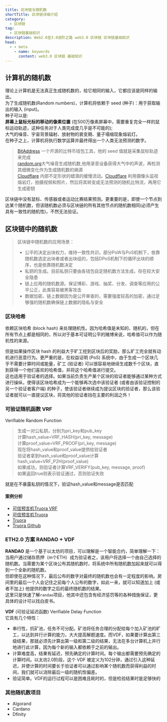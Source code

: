 ```yaml
---
title: 区块链与随机数
shortTitle: 区块链详细介绍 
category:
  - 区块链
tag:
  - 区块链基础知识
description: Web2.0至3.0进阶之路 web3.0 区块链 区块链基础知识
head:
  - - meta
    - name: keywords
      content: web3.0 区块链 基础知识
---
```


## 计算机的随机数
理论上计算机是无法真正生成随机数的，给它相同的输入，它都应该是同样的输出。  
为了生成随机数(Random numbers)，计算机将依赖于 seed (种子)：用于获取输出的输入 (input)。  
种子可以是:  
    **屏幕上鼠标光标的移动的像素位置** (在500万像素屏幕中，需要重复完全一样的鼠标运动轨迹，这种任务对于人类完成度几乎是不可能的);    
    大气的噪音、宇宙背景辐射、放射物的衰变期、量子塌缩现象熔岩灯。  
在种子之上，计算机将执行数学运算并最终得出一个人类无法预测的数字。  

> [BitAddress](https://www.bitaddress.org/) 一个开源的比特币钱包工具，他的 seed 值就是采集鼠标轨迹来完成  
> [random.org](https://www.random.org/)大气噪音生成随机数,他用录音设备获得大气中的声波，再检测其细微变化作为生成随机数的熵源  
> [Cloudflare](https://gizmodo.com/one-of-the-secrets-guarding-the-secure-internet-is-a-wa-1820188866) 内部不定形状的蜡滴的缓慢流动。[Cloudflare](https://www.cloudflare.com/zh-cn/learning/ssl/lava-lamp-encryption/) 利用摄像头监视熔岩灯，拍摄视频和照片，然后将其转变成无法预测的随机比特流，再用它生成密钥  

区块链中没有鼠标、传感器或者运动比赛结果预测。更重要的是，即使一个节点到达某个随机数，但该随机数必须与区块链的所有其他节点的随机数相同(必须产生具有一致性的随机性)，不然无法验证。  

## 区块链中的随机数
> 区块链中随机数的应用场景：  
> * 公平的决定出块权力，维持一致性共识。部分PoW与PoS机制下，依靠随机数选定出块者或者出块组的，包括DPoS机制下的循环出块的顺序，也是依靠随机数决定  
> * 私钥的生成。目前私钥只要由各钱包自定随机数方法生成，存在较大安全隐患  
> * 链上应用的随机数源。保证博彩、游戏、抽奖、分发、调查等应用的公平公正，此类容易被黑客攻击  
> * 数据加密。链上数据因为是公开审查的，需要强度较高的加密，通过足够强的随机数确保链上数据的隐私与安全
### 区块哈希
依赖区块哈希 (block hash) 来处理随机性。因为哈希值是未知的、随机的，但在所有节点上都是相同的，所以对于基本可证明公平的赌博来说，哈希值可以作为随机性的来源。

但是如果操作区块 hash 的利益大于旷工挖到区块后的奖励，那么旷工完全就有动机进行恶意行为。更严重的是，在权益证明 (PoS) 系统中，由于生成一个区块几乎不需要计算时间或能量，矿工 (验证者) 可以很容易地继续生成数千个区块，直到获得一个他们喜欢的哈希值，并将这个哈希值进行提交。  
这也适用于验证者的选择。如果当前负责生产某个区块的验证者能够通过某种方式进行操纵，使得该区块哈希成为一个能够再次选中该验证者 (或者由该验证控制的另一个验证者客户端) 的种子，使该验证者继续成为提议区块的验证者，那么该验证者就可以一直提议区块，将其他的验证者挡在主要的利润之外！  

### 可验证随机函数 VRF
Verifiable Random Function
> 生成一对公私钥，分别为pri_key和pub_key  
> 计算hash_value=VRF_HASH(pri_key, message)  
> 计算proof_value=VRF_PROOF(pri_key, message)  
> 现在将hash_value和proof_value提供给验证者  
> 验证者拿到hash_value和proof_value计算hash_value=VRF_P2H(proof_value)  
> 如果成功，则验证者计算VRF_VERIFY(pub_key, message, proof)  
> 如果返回true则表示验证通过，否则验证失败

就是在不暴露私钥的情况下，验证hash_value和message是否匹配

#### 案例分析
* [可信预言机Truora VRF](https://mp.weixin.qq.com/s/6v-PCIEpspfUX8sqS6mq6w)
* [可信预言机Truora](https://mp.weixin.qq.com/s/5ZYKv0BBX1j18H6AAePZaQ)
* [Truora](https://truora.readthedocs.io/)
* [Truora Github](https://github.com/WeBankBlockchain/Truora-Service)

### ETH2.0 方案 RANDAO + VDF

**RANDAO** 是一个基于以太坊的项目，可以理解是一个智能合约，简单理解一下：当用户通过储存质押（m个ETH）成为验证者之，该用户将选择一个由自己选择的随机数。当需要为某个区块公布其随机数时，将系统中所有随机数加起来就可以得到一个全新的随机数。  
但即使在这种情况下，最后公布的数字对最终的随机数也会有一定程度的影响。房间里的最后一个人会记住之前每个人公布的数字，如此一来，就可以知道加上 (或者不加上) 他提供的数字之后的最终随机数的结果。  
这里只是快速了解`randao`项目，他其中还包含有经济惩罚等的各种措施保证，更具体的设计可以找白皮书。

**VDF** (可验证延迟函数) Verifiable Delay Function  
它具有几个特性：
* 串行性，抗矿池，任务不可分配。矿池将任务合理的分配给每个加入矿池的旷工，以达到并行计算的能力，大大提高解题速度。而VDF，如果要计算出第三级结果，那就必须先计算出第一级和第二级的结果，无法在多台计算机上并行地进行此计算，因为每个新的输入都依赖于之前的输出。
* 计算难度高，结果有延迟，预先确定的计算时间。每个输出都需要预先确定的计算时间。以太坊2.0阶段，这个 VDF 被定义为102分钟，通过引入这种延迟，并使计算的时间要长于验证者可以通过影响某个随机数而获得利益的时间，我们就可以消除最后一级的随机性偏差。
* 验证简单。VDF的运行过程可以是困难且耗时的，但是检验结果时是足够快的

### 其他随机数项目
* Algorand
* Cardano
* Dfinity
